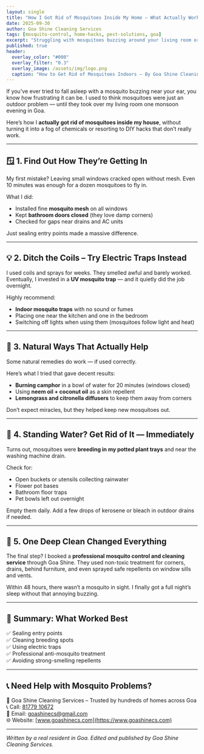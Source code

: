 ```yaml
---
layout: single
title: "How I Got Rid of Mosquitoes Inside My Home – What Actually Worked"
date: 2025-09-30
author: Goa Shine Cleaning Services
tags: [mosquito-control, home-hacks, pest-solutions, goa]
excerpt: "Struggling with mosquitoes buzzing around your living room or bedroom? Here’s a real-life approach that finally brought peace (and sleep) back to my home."
published: true
header:
  overlay_color: "#000"
  overlay_filter: "0.3"
  overlay_image: /assets/img/logo.png
  caption: "How to Get Rid of Mosquitoes Indoors – By Goa Shine Cleaning Services"
---
```


If you've ever tried to fall asleep with a mosquito buzzing near your ear, you know how frustrating it can be. I used to think mosquitoes were just an outdoor problem — until they took over my living room one monsoon evening in Goa.

Here’s how I **actually got rid of mosquitoes inside my house**, without turning it into a fog of chemicals or resorting to DIY hacks that don’t really work.

---

## 🪟 1. Find Out How They’re Getting In

My first mistake? Leaving small windows cracked open without mesh. Even 10 minutes was enough for a dozen mosquitoes to fly in.

What I did:

- Installed fine **mosquito mesh** on all windows  
- Kept **bathroom doors closed** (they love damp corners)  
- Checked for gaps near drains and AC units

Just sealing entry points made a massive difference.

---

## 💡 2. Ditch the Coils – Try Electric Traps Instead

I used coils and sprays for weeks. They smelled awful and barely worked. Eventually, I invested in a **UV mosquito trap** — and it quietly did the job overnight.

Highly recommend:

- **Indoor mosquito traps** with no sound or fumes  
- Placing one near the kitchen and one in the bedroom  
- Switching off lights when using them (mosquitoes follow light and heat)

---

## 🌿 3. Natural Ways That Actually Help

Some natural remedies do work — if used correctly.

Here’s what I tried that gave decent results:

- **Burning camphor** in a bowl of water for 20 minutes (windows closed)  
- Using **neem oil + coconut oil** as a skin repellent  
- **Lemongrass and citronella diffusers** to keep them away from corners

Don’t expect miracles, but they helped keep new mosquitoes out.

---

## 🚫 4. Standing Water? Get Rid of It — Immediately

Turns out, mosquitoes were **breeding in my potted plant trays** and near the washing machine drain.

Check for:

- Open buckets or utensils collecting rainwater  
- Flower pot bases  
- Bathroom floor traps  
- Pet bowls left out overnight

Empty them daily. Add a few drops of kerosene or bleach in outdoor drains if needed.

---

## 🧼 5. One Deep Clean Changed Everything

The final step? I booked a **professional mosquito control and cleaning service** through Goa Shine. They used non-toxic treatment for corners, drains, behind furniture, and even sprayed safe repellents on window sills and vents.

Within 48 hours, there wasn’t a mosquito in sight. I finally got a full night’s sleep without that annoying buzzing.

---

## 🧾 Summary: What Worked Best

✅ Sealing entry points  
✅ Cleaning breeding spots  
✅ Using electric traps  
✅ Professional anti-mosquito treatment  
✅ Avoiding strong-smelling repellents  

---

## 📞 Need Help with Mosquito Problems?

📍 Goa Shine Cleaning Services – Trusted by hundreds of homes across Goa  
📞 Call: [81779 10672](tel:+918177910672)  
📧 Email: [goashinecs@gmail.com](mailto:goashinecs@gmail.com)  
🌐 Website: [www.goashinecs.com](https://www.goashinecs.com)  

---

*Written by a real resident in Goa. Edited and published by Goa Shine Cleaning Services.*
